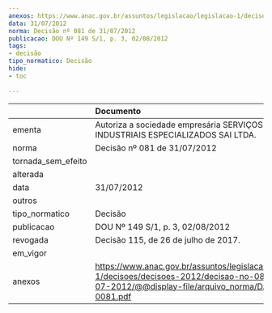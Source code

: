```yaml
---
anexos: https://www.anac.gov.br/assuntos/legislacao/legislacao-1/decisoes/decisoes-2012/decisao-no-081-de-31-07-2012/@@display-file/arquivo_norma/DA2012-0081.pdf
data: 31/07/2012
norma: Decisão nº 081 de 31/07/2012
publicacao: DOU Nº 149 S/1, p. 3, 02/08/2012
tags:
- decisão
tipo_normatico: Decisão
hide: 
- toc 
 
---
```


|                    | Documento                                                                                                                                                 |
|:-------------------|:----------------------------------------------------------------------------------------------------------------------------------------------------------|
| ementa             | Autoriza a sociedade empresária SERVIÇOS AÉREOS INDUSTRIAIS ESPECIALIZADOS SAI LTDA.                                                                      |
| norma              | Decisão nº 081 de 31/07/2012                                                                                                                              |
| tornada_sem_efeito |                                                                                                                                                           |
| alterada           |                                                                                                                                                           |
| data               | 31/07/2012                                                                                                                                                |
| outros             |                                                                                                                                                           |
| tipo_normatico     | Decisão                                                                                                                                                   |
| publicacao         | DOU Nº 149 S/1, p. 3, 02/08/2012                                                                                                                          |
| revogada           | Decisão 115, de 26 de julho de 2017.                                                                                                                      |
| em_vigor           |                                                                                                                                                           |
| anexos             | https://www.anac.gov.br/assuntos/legislacao/legislacao-1/decisoes/decisoes-2012/decisao-no-081-de-31-07-2012/@@display-file/arquivo_norma/DA2012-0081.pdf |